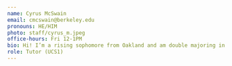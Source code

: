 ```yaml
---
name: Cyrus McSwain
email: cmcswain@berkeley.edu
pronouns: HE/HIM
photo: staff/cyrus_m.jpeg
office-hours: Fri 12-1PM
bio: Hi! I’m a rising sophomore from Oakland and am double majoring in data science and cognitive science. Some things I love are ice skating, listening to music (especially r&b but literally any genre), finding new food spots, and spending time with friends.
role: Tutor (UCS1)
---
```

